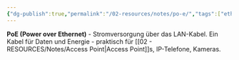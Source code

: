 ```yaml
---
{"dg-publish":true,"permalink":"/02-resources/notes/po-e/","tags":["ethernet/stromversorgung","kabel/energie+daten"],"noteIcon":"","updated":"2025-08-27T15:03:22.664+02:00"}
---
```



**PoE (Power over Ethernet)** - Stromversorgung über das LAN-Kabel.
Ein Kabel für Daten und Energie - praktisch für [[02 - RESOURCES/Notes/Access Point\|Access Point]]s, IP-Telefone, Kameras.
